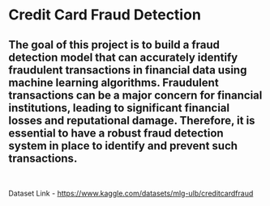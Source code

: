 # Credit Card Fraud Detection 

## The goal of this project is to build a fraud detection model that can accurately identify fraudulent transactions in financial data using machine learning algorithms. Fraudulent transactions can be a major concern for financial institutions, leading to significant financial losses and reputational damage. Therefore, it is essential to have a robust fraud detection system in place to identify and prevent such transactions.

</br>

Dataset Link - https://www.kaggle.com/datasets/mlg-ulb/creditcardfraud
